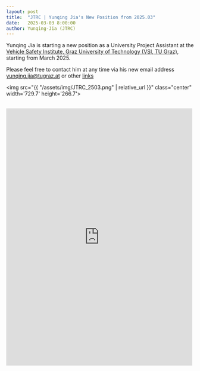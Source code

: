 ```yaml
---
layout: post
title:  "JTRC | Yunqing Jia's New Position from 2025.03"
date:   2025-03-03 8:00:00
author: Yunqing-Jia (JTRC)
---
```

<p>Yunqing Jia is starting a new position as a University Project Assistant at the <a href="https://www.tugraz.at/en/institutes/vsi/home">Vehicle Safety Institute, Graz University of Technology (VSI, TU Graz)</a>, starting from March 2025.</p>

<p>Please feel free to contact him at any time via his new email address <a href="mailto:yunqing.jia@tugraz.at">yunqing.jia@tugraz.at</a> or other <a href="https://yunqing-jia.github.io/JTRC/more/interlink/">links</a> </p>

<img src="{{ "/assets/img/JTRC_2503.png" | relative_url }}" class="center" width='729.7' height='266.7'>

<br>

<iframe src="https://www.facebook.com/plugins/post.php?href=https%3A%2F%2Fwww.facebook.com%2Fjonlaind%2Fposts%2Fpfbid0UM77v2gY5nsxS63tSq7HeznBWv69qTnDGQeMrNgQTFY3LA9KYtkaPs8ayZ3nEqMdl&show_text=true&width=500" width="500" height="690" style="border:none;overflow:hidden" scrolling="no" frameborder="0" allowfullscreen="true" allow="autoplay; clipboard-write; encrypted-media; picture-in-picture; web-share"></iframe>

